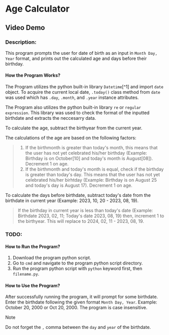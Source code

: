 # Age Calculator
## Video Demo
### Description:
This program prompts the user for date of birth as an input in `Month Day, Year` format, and prints out the calculated age and days before their birthday. 

#### How the Program Works?
The Program utilizes the python built-in library `Datetime`[^1] and import `date` object. 
To acquire the current local date, `.today()` class method from `date` was used which has `.day`, `.month`, and `.year` instance attributes.

The Program also utilizes the python built-in library `re` or `regular expression`. This library was used to check the format of the inputted birthdate and extracts the neccesarry data.

To calculate the age, subtract the birthyear from the current year.

The calculations of the age are based on the following factors:
> 1. If the birthmonth is greater than today's month, this means that the user has not yet celebrated his/her birthday (Example: Birthday is on October[10] and today's month is August[08]). Decrement 1 on age.
> 2. If the birthmonth and today's month is equal, check if the birthday is greater than today's day. This means that the user has not yet celebrated his/her birhtday (Example: Birthday is on August 25 and today's day is August 17). Decrement 1 on age.

To calculate the days before birthdate, subtract today's date from the birthdate in current year (Example: 2023, 10, 20 - 2023, 08, 19).
> If the birthday in current year is less than today's date (Example: Birthdate 2023, 02, 11; Today's date 2023, 08, 19) then, increment 1 to the birthyear. This will replace to 2024, 02, 11 - 2023, 08, 19.

### TODO:
#### How to Run the Program?
1. Download the program python script.
2. Go to `cmd` and navigate to the program python script directory.
3. Run the program python script with `python` keyword first, then `filename.py`.

#### How to Use the Program?
After successfully running the program, it will prompt for some birthdate.
Enter the birthdate following the given format `Month Day, Year`. Example: October 20, 2000 or Oct 20, 2000. The program is case insensitive. 
>[!NOTE]
>Do not forget the `,` comma between the `day` and `year` of the birthdate.
